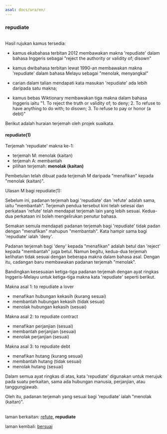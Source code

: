 ```yaml
---
asal: docs/ura/en/
---
```


### repudiate

&nbsp;  
Hasil rujukan kamus tersedia:

- kamus ekabahasa terbitan 2012 membawakan makna 'repudiate'
dalam bahasa Inggeris sebagai "reject the authority or
validity of; disown"

- kamus dwibahasa terbitan lewat 1990-an membawakan makna
'repudiate' dalam bahasa Melayu sebagai "menolak,
menyangkal"

- carian dalam talian mendapati kata masukan 'repudiate'
ada lebih daripada satu makna;

- kamus bebas Wiktionary membawakan tiga makna dalam bahasa
Inggeris iaitu "1. To reject the truth or validity of; to
deny; 2. To refuse to have anything to do with;
to disown; 3. To refuse to pay or honor (a debt)"

Berikut adalah huraian terjemah oleh projek suaikata.

#### repudiate(1)

Terjemah 'repudiate' makna ke-1:

- terjemah M: menolak (kaitan)
- terjemah A: membantah
- pilihan terjemah: **menolak (kaitan)**

Pembetulan telah dibuat pada terjemah M daripada "menafikan"
kepada "menolak (kaitan)".

Ulasan M bagi repudiate(1):

Sebelum ini, padanan terjemah bagi 'repudiate' dan 'refute'
adalah sama, iaitu "membantah". Terjemah pendua tersebut
kini telah selesai dan perkataan 'refute' telah mendapat
terjemah lain yang lebih sesuai. Kedua-dua perkataan ini
boleh mengelirukan penutur bahasa.

Semakan semula mendapati padanan terjemah bagi 'repudiate'
tidak padan dengan "menafikan" mahupun "membantah". Kata
hampir sama bagi 'repudiate' ialah 'deny'.

Padanan terjemah bagi 'deny' kepada "menafikan" adalah betul
dan 'reject' kepada "membantah" juga betul. Namun begitu,
kedua-dua terjemah kelihatan tidak sesuai dengan beberapa
makna dalam bahasa asal. Dengan itu, cadangan baru
membawakan padanan terjemah "menolak".

Bandingkan kesesuaian ketiga-tiga padanan terjemah dengan
ayat ringkas Inggeris-Melayu untuk ketiga-tiga makna kata
'repudiate' seperti berikut.

Makna asal 1: to repudiate a lover

- menafikan hubungan kekasih (kurang sesuai)
- membantah hubungan kekasih (tidak sesuai)
- menolak hubungan kekasih (sesuai)

Makna asal 2: to repudiate contract

- menafikan perjanjian (sesuai)
- membantah perjanjian (sesuai)
- menolak perjanjian (sesuai)

Makna asal 3: to repudiate debt

- menafikan hutang (kurang sesuai)
- membantah hutang (tidak sesuai)
- menolak hutang (sesuai)

Dalam semua ayat ringkas di atas, kata 'repudiate' digunakan
untuk merujuk pada suatu perkaitan, sama ada hubungan
manusia, perjanjian, atau tanggungjawab.

Oleh itu, padanan terjemah yang sesuai bagi 'repudiate'
ialah "menolak (kaitan)".

&nbsp;  
laman berkaitan: [refute][1], **repudiate**

laman kembali: [bersuai][0]

  [0]: ../../bersuai.md
  [1]: refute.md
